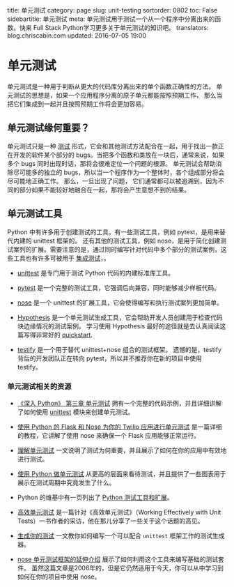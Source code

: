 title: 单元测试
category: page
slug: unit-testing
sortorder: 0802
toc: False
sidebartitle: 单元测试
meta: 单元测试用于测试一个从一个程序中分离出来的函数。快来 Full Stack Python学习更多关于单元测试的知识吧。
translators: blog.chriscabin.com
updated: 2016-07-05 19:00


# 单元测试
单元测试是一种用于判断从更大的代码库分离出来的单个函数正确性的方法。 单元测试的思想是，如果一个应用程序分离的原子单元都能按照预期工作， 那么当把它们集成到一起并且按照预期工作将会更加容易。


## 单元测试缘何重要？
单元测试只是一种 [测试](/testing.html) 形式，它会和其他测试方法配合在一起，用于找出一款正在开发的软件某个部分的 bugs。当把多个函数和类放在一块后，通常来说，如果多个 bugs 同时出现时话，那将会很难定位一个问题的根源。 单元测试会帮助消除尽可能多的独立的 bugs，所以当一个程序作为一个整体时，各个组成部分将会尽可能地正确工作。 那么，一旦出现了问题， 它们通常都可以被追溯到，因为不同的部分如果不能较好地融合在一起，那将会产生意想不到的结果。


## 单元测试工具
Python 中有许多用于创建测试的工具。有一些测试工具，例如 pytest，是用来替代内建的 unittest 框架的。 还有其他的测试工具，例如 
nose，是用于简化创建测试案列的扩展。需要注意的是，通过同时编写针对代码中多个部分的测试案例，这些工具也有许多可被用于 [集成测试](/integration-testing.html)，。

* [unittest](https://docs.python.org/3/library/unittest.html)
   是专门用于测试 Python 代码的内建标准库工具。

* [pytest](http://pytest.org/latest/) 是一个完整的测试工具，它强调后向兼容，同时能够减少样板代码。

* [nose](https://nose.readthedocs.org/en/latest/) 是一个 unittest 的扩展工具，它会使得编写和执行测试案列更加简单。

* [Hypothesis](http://hypothesis.readthedocs.io/en/latest/index.html) 是一个单元测试生成工具，它会帮助开发人员创建用于检查代码块边缘情况的测试案例。 学习使用 Hypothesis 最好的途径就是去认真阅读这篇写得非常好的 
  [quickstart](http://hypothesis.readthedocs.io/en/latest/quickstart.html).

* [testify](https://github.com/Yelp/Testify/)  是一个用于替代 unittest+nose 组合的测试框架。 遗憾的是，testify背后的开发团队正在转向 pytest，所以并不推荐你在新的项目中使用 testify。


### 单元测试相关的资源
* [《深入 Python》 第三章 单元测试](http://www.diveintopython3.net/unit-testing.html)
   拥有一个完整的代码示例，并且详细讲解了如何使用
  [unittest](https://docs.python.org/3/library/unittest.html) 模块来创建单元测试。

* [使用 Python 的 Flask 和 Nose 为你的 Twilio 应用进行单元测试](https://www.twilio.com/blog/2014/03/unit-testing-your-twilio-app-using-pythons-flask-and-nose.html)
   是一篇详细的教程，它讲解了使用 nose 来确保一个 Flask 应用能够正常运行。

* [理解单元测试](https://jeffknupp.com/blog/2013/12/09/improve-your-python-understanding-unit-testing/)
   一文说明了测试为何重要，并且展示了如何在你的应用中有效地进行测试。

* [使用 Python 做单元测试](http://www.drdobbs.com/testing/unit-testing-with-python/240165163)
    从更高的层面来看待测试，并且提供了一些图表用于展示在测试周期中究竟发生了什么。

* Python 的维基中有一页列出了
  [Python 测试工具和扩展](https://wiki.python.org/moin/PythonTestingToolsTaxonomy)。

* [高效单元测试](http://blog.fogcreek.com/working-effectively-with-unit-tests-interview-with-jay-fields/)
  是一篇针对《高效单元测试》（Working Effectively with Unit Tests）一书作者的采访，他在那儿分享了一些关于这个话题的高见。

* [生成你的测试](http://blog.kevinastone.com/generate-your-tests.html)
   一文教你如何编写一个可以配合 `unittest` 
  框架工作的测试生成器。

* [nose 单元测试框架的延伸介绍](http://ivory.idyll.org/articles/nose-intro.html)
   展示了如何利用这个工具来编写基础的测试套件。
  虽然这篇文章是2006年的，但是它仍然适用于今天，你可以从中学习到如何在你的项目中使用 nose。

